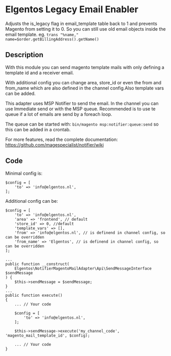 Elgentos Legacy Email Enabler
=====================
Adjusts the is_legacy flag in email_template table back to 1 and prevents Magento from setting it to 0. So you can still use old email objects inside the email template.
eg. `trans "%name," name=$order.getBillingAddress().getName()`

Description
-----------
With this module you can send magento template mails with only defining a template id and a receiver email.

With additional config you can change area, store_id or even the from and from_name which are also defined in the channel config.Also template vars can be added.

This adapter uses MSP Notifier to send the email. In the channel you can use Immediate send or with the MSP queue.
Recommended is to use te queue if a lot of emails are send by a foreach loop.

The queue can be started with: `bin/magento msp:notifier:queue:send` so this can be added in a crontab.

For more features, read the complete documentation: https://github.com/magespecialist/notifier/wiki

Code
-----------
Minimal config is:
```
$config = [
    'to' => 'info@elgentos.nl',
];
```

Additional config can be:
```
$config = [
    'to' => 'info@elgentos.nl',
    'area' => 'frontend', // default
    'store_id' => 0, //default
    'template_vars' => [],
    'from' => 'info@elgentos.nl', // is definend in channel config, so can be overridden
    'from_name' => 'Elgentos', // is definend in channel config, so can be overridden
];
```

```
...
public function __construct(
    Elgentos\NotifierMagentoMailAdapter\Api\SendMessageInterface $sendMessage
) {
    $this->sendMessage = $sendMessage;
}
...
public function execute()
{
    ... // Your code
    
    $config = [
        'to' => 'info@elgentos.nl',
    ];
        
    $this->sendMessage->execute('my_channel_code', 'magento_mail_template_id', $config);

    ... // Your code
}
```

